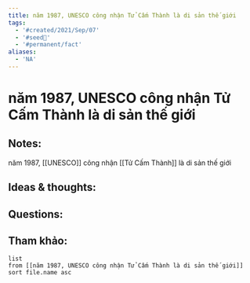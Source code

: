 ```yaml
---
title: năm 1987, UNESCO công nhận Tử Cấm Thành là di sản thế giới
tags:
  - '#created/2021/Sep/07'
  - '#seed🥜'
  - '#permanent/fact'
aliases:
  - 'NA'
---
```

# năm 1987, UNESCO công nhận Tử Cấm Thành là di sản thế giới

## Notes:
năm 1987, [[UNESCO]] công nhận [[Tử Cấm Thành]] là di sản thế giới

## Ideas & thoughts:

## Questions:


## Tham khảo:
```dataview
list
from [[năm 1987, UNESCO công nhận Tử Cấm Thành là di sản thế giới]]
sort file.name asc
```